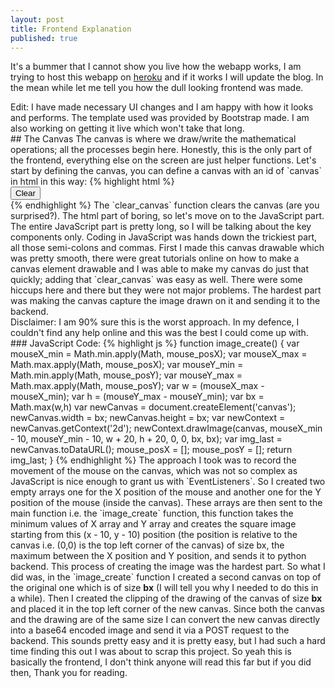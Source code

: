 ```yaml
---
layout: post
title: Frontend Explanation
published: true
---
```


It's a bummer that I cannot show you live how the webapp works, I am trying to host this webapp on <a href='https://www.heroku.com' target='_blank'>heroku</a> and if it works I will update the blog. In the mean while  let me tell you how the dull looking frontend was made.
<div class = 'message'>
 Edit: I have made necessary UI changes and I am happy with how it looks and performs. The template used was provided by <a herf='https://bootstrapmade.com/' target='_blank'>Bootstrap made</a>. I am also working on getting it live which won't take that long.
</div>
## The Canvas
The canvas is where we draw/write the mathematical operations; all the processes begin here. Honestly, this is the only part of the frontend, everything else on the screen are just helper functions. Let's start by defining the canvas, you can define a canvas with an id of `canvas` in html in this way:
{% highlight html %}
<div class="field">
    <canvas id="canvas"></canvas>
    <div class="tools">
        <button onclick="clear_canvas()" type="button" class="button">Clear</button>
    </div>
</div>
{% endhighlight %}
The `clear_canvas` function clears the canvas (are you surprised?). The html part of boring, so let's move on to the JavaScript part.
The entire JavaScript part is pretty long, so I will be talking about the key components only. Coding in JavaScript was hands down the trickiest part, all those semi-colons and commas. First I made this canvas drawable which was pretty smooth, there were great tutorials online on how to make a canvas element drawable and I was able to make my canvas do just that quickly; adding that `clear_canvas` was easy as well. There were some hiccups here and there but they were not major problems. The hardest part was making the canvas capture the image drawn on it and sending it to the backend.
<div class = 'message'>
Disclaimer: I am 90% sure this is the worst approach. In my defence, I couldn't find any help online and this was the best I could come up with.  
</div>
### JavaScript Code:
{% highlight js %}
function image_create() {
  var mouseX_min = Math.min.apply(Math, mouse_posX);
  var mouseX_max = Math.max.apply(Math, mouse_posX);
  var mouseY_min = Math.min.apply(Math, mouse_posY);
  var mouseY_max = Math.max.apply(Math, mouse_posY);
  var w = (mouseX_max - mouseX_min);
  var h = (mouseY_max - mouseY_min);
  var bx = Math.max(w,h)
  var newCanvas = document.createElement('canvas');
  newCanvas.width = bx;
  newCanvas.height = bx;
  var newContext = newCanvas.getContext('2d');
  newContext.drawImage(canvas, mouseX_min - 10, mouseY_min - 10, w + 20, h + 20, 0, 0, bx, bx);
  var img_last = newCanvas.toDataURL();
  mouse_posX = [];
  mouse_posY = [];
  return img_last;
}
{% endhighlight %}
The approach I took was to record the movement of the mouse on the canvas, which was not so complex as JavaScript is nice enough to grant us with `EventListeners`. So I created two empty arrays one for the X position of the mouse and another one for the Y position of the mouse (inside the canvas). These arrays are then sent to the main function i.e. the `image_create` function, this function takes the minimum values of X array and Y array and creates the square image starting from this (x - 10, y - 10) position (the position is relative to the canvas i.e. (0,0) is the top left corner of the canvas) of size bx, the maximum between the X position and Y position, and sends it to python backend. This process of creating the image was the hardest part. So what I did was, in the `image_create` function I created a second canvas on top of the original one which is of size <strong>bx</strong> (I will tell you why I needed to do this in a while). Then I created the clipping of the drawing of the canvas of size <strong>bx</strong> and placed it in the top left corner of the new canvas. Since both the canvas and the drawing are of the same size I can convert the new canvas directly into a base64 encoded image and send it via a POST request to the backend. This sounds pretty easy and it is pretty easy, but I had such a hard time finding this out I was about to scrap this project. So yeah this is basically the frontend, I don't think anyone will read this far but if you did then, Thank you for reading.
